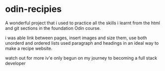 # odin-recipies
A wonderful project that i used to practice all the skills i learnt from the html and git sections in the foundation Odin course.

i was able link between pages, insert images and size them, use both unorderd and ordered lists
used paragraph and headings in an ideal way to make a recipe website.

watch out for more iv'e only begun on my journey to becoming a full stack developer